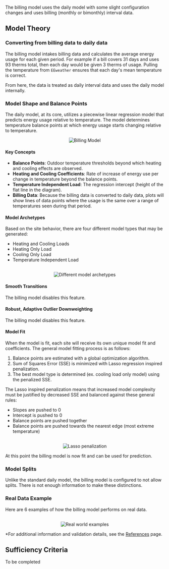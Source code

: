 The billing model uses the daily model with some slight configuration changes and uses billing (monthly or bimonthly) interval data.

## Model Theory

### Converting from billing data to daily data

The billing model intakes billing data and calculates the average energy usage for each given period. For example if a bill covers 31 days and uses 93 therms total, then each day would be given 3 therms of usage. Pulling the temperature from `EEweather` ensures that each day's mean temperature is correct.

From here, the data is treated as daily interval data and uses the daily model internally.

### Model Shape and Balance Points

The daily model, at its core, utilizes a piecewise linear regression model that predicts energy usage relative to temperature. The model determines temperature balance points at which energy usage starts changing relative to temperature.

<div style="text-align: center">
    <img src="/assets/images/eemeter/billing_model/basic_model.png" alt="Billing Model">
</div>

#### Key Concepts

- **Balance Points**: Outdoor temperature thresholds beyond which heating and cooling effects are observed.
- **Heating and Cooling Coefficients**: Rate of increase of energy use per change in temperature beyond the balance points.
- **Temperature Independent Load**: The regression intercept (height of the flat line in the diagram).
- **Billing Data**: Because the billing data is converted to daily data, plots will show lines of data points where the usage is the same over a range of temperatures seen during that period.

#### Model Archetypes

Based on the site behavior, there are four different model types that may be generated:

- Heating and Cooling Loads
- Heating Only Load
- Cooling Only Load
- Temperature Independent Load

<div style="text-align: center; margin-top: 30px">
    <img src="/assets/images/eemeter/common/model_archetypes.png" alt="Different model archetypes">
</div>

#### Smooth Transitions

The billing model disables this feature.

#### Robust, Adaptive Outlier Downweighting

The billing model disables this feature.

#### Model Fit

When the model is fit, each site will receive its own unique model fit and coefficients. The general model fitting process is as follows:

1. Balance points are estimated with a global optimization algorithm.
2. Sum of Squares Error (SSE) is minimized with Lasso regression inspired penalization.
3. The best model type is determined (ex. cooling load only model) using the penalized SSE.

The Lasso inspired penalization means that increased model complexity must be justified by decreased SSE and balanced against these general rules:

- Slopes are pushed to 0
- Intercept is pushed to 0
- Balance points are pushed together
- Balance points are pushed towards the nearest edge (most extreme temperature)

<div style="text-align: center; margin-top: 30px">
    <img src="/assets/images/eemeter/billing_model/lasso_penalization.png" alt="Lasso penalization">
</div>

At this point the billing model is now fit and can be used for prediction.

### Model Splits

Unlike the standard daily model, the billing model is configured to not allow splits. There is not enough information to make these distinctions.

### Real Data Example

Here are 6 examples of how the billing model performs on real data.

<div style="text-align: center; margin-top: 30px">
    <img src="/assets/images/eemeter/billing_model/real_examples.png" alt="Real world examples">
</div>

*For additional information and validation details, see the [References](../documentation/eemeter/billing_model/references/) page.

## Sufficiency Criteria

To be completed